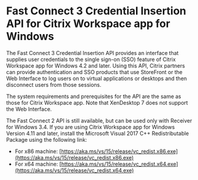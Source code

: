 # Fast Connect 3 Credential Insertion API for Citrix Workspace app for Windows

The Fast Connect 3 Credential Insertion API provides an interface that supplies user credentials to the single sign-on (SSO) feature of Citrix Workspace app for Windows 4.2 and later. Using this API, Citrix partners can provide authentication and SSO products that use StoreFront or the Web Interface to log users on to virtual applications or desktops and then disconnect users from those sessions.

The system requirements and prerequisites for the API are the same as those for Citrix Workspace app. Note that XenDesktop 7 does not support the Web Interface.

The Fast Connect 2 API is still available, but can be used only with Receiver for Windows 3.4.
If you are using Citrix Workspace app for Windows Version 4.11 and later, install the Microsoft Visual 2017 C++ Redistributable Package using the following link:

-  For x86 machine: [https://aka.ms/vs/15/release/vc_redist.x86.exe](https://aka.ms/vs/15/release/vc_redist.x86.exe)
-  For x64 machine: [https://aka.ms/vs/15/release/vc_redist.x64.exe](https://aka.ms/vs/15/release/vc_redist.x64.exe)

